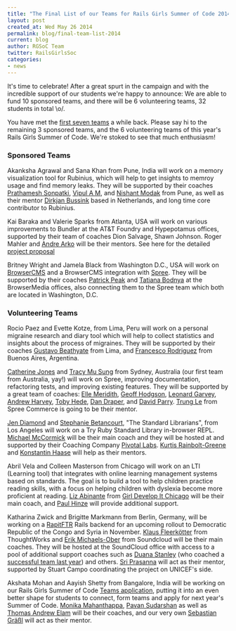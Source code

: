 ```yaml
---
title: "The Final List of our Teams for Rails Girls Summer of Code 2014"
layout: post
created_at: Wed May 26 2014
permalink: blog/final-team-list-2014
current: blog
author: RGSoC Team
twitter: RailsGirlsSoc
categories:
- news
---
```


It's time to celebrate! After a great spurt in the campaign and with the
incredible support of our students we're happy to announce: We are able to fund
10 sponsored teams, and there will be 6 volunteering teams, 32 students in
total \o/.

You have met the
[first seven teams](http://railsgirlssummerofcode.org/blog/2014-05-07-meet-the-first-seven-teams-rgsoc-2014)
a while back. Please say hi to the remaining 3 sponsored teams, and the 6
volunteering teams of this year's Rails Girls Summer of Code. We're stoked to
see that much enthusiasm!

### Sponsored Teams

Akanksha Agrawal and Sana Khan from Pune, India will work on a memory
visualization tool for Rubinius, which will help to get insights to memroy
usage and find memory leaks. They will be supported by their coaches
[Prathamesh Sonpatki](http://github.com/prathamesh-sonpatki),
[Vipul A M](http://github.com/vipulnsward), and
[Nishant Modak](http://github.com/nishantmodak) from Pune,
as well as their mentor [Dirkjan Bussink](http://github.com/dbussink)
based in Netherlands, and long time core contributor to Rubinius.

Kai Baraka and Valerie Sparks from Atlanta, USA will work on various
improvements to Bundler at the AT&T Foundry and Hypepotamus offices, supported
by their team of coaches Dion Salvage, Shawn Johnson. Roger Mahler and [Andre
Arko]() will be their mentors. See here for the detailed
[project proposal](https://github.com/rails-girls-summer-of-code/projects/issues/11)

Britney Wright and Jamela Black from Washington D.C., USA will work on
[BrowserCMS](https://github.com/browsermedia/browsercms) and a BrowserCMS integration with
[Spree](https://github.com/spree/spree). They will be supported by their coaches
[Patrick Peak](https://github.com/peakpg) and
[Tatiana Bodnya](https://twitter.com/tatianabodnya) at the BrowserMedia offices,
also connecting them to the Spree team which both are located in Washington, D.C.

### Volunteering Teams

Rocio Paez and Evette Kotze, from Lima, Peru will work on a personal migraine
research and diary tool which will help to collect statistics and insights
about the process of migraines. They will be supported by their coaches
[Gustavo Beathyate](https://github.com/goddamnhippie) from Lima, and
[Francesco Rodriguez](https://github.com/frodsan) from Buenos Aires, Argentina.

[Catherine Jones](https://github.com/catherine-jones) and
[Tracy Mu Sung](https://github.com/TracyMu)
from Sydney, Australia (our first team from Australia, yay!) will work on
Spree, improving documentation, refactoring tests, and improving existing
features. They will be supported by a great team of coaches:
[Elle Meridith](https://github.com/elle),
[Geoff Hodgson](https://github.com/geoffroh),
[Leonard Garvey](https://github.com/lengarvey),
[Andrew Harvey](https://github.com/mootpointer),
[Toby Hede](https://github.com/tobyhede),
[Dan Draper](https://github.com/coderdan), and
[David Parry](https://github.com/suranyami).
[Trung Le](https://github.com/joneslee85) from Spree Commerce is going to be
their mentor.

[Jen Diamond](https://github.com/jendiamond) and
[Stephanie Betancourt](https://github.com/stephaniebetancourt), "The Standard Librarians", from Los Angeles
will work on a Try Ruby Standard Library in-browser REPL.
[Michael McCormick](https://github.com/dipolesource) will be their main coach
and they will be hosted at and supported by their Coaching Company
[Pivotal Labs](http://pivotallabs.com).
[Kurtis Rainbolt-Greene](https://github.com/krainboltgreene) and
[Konstantin Haase](https://github.com/rkh) will help as their mentors.

Abril Vela and Colleen Masterson from Chicago will work on an LTI (Learning
tool) that integrates with online learning management systems based on
standards. The goal is to build a tool to help children practice reading
skills, with a focus on helping children with dyslexia become more proficient
at reading.
[Liz Abinante](https://github.com/feministy) from
[Girl Develop It Chicago](http://www.girldevelopit.com/chapters/chicago)
will be their main coach, and
[Paul Hinze](https://github.com/phinze) will provide additional support.

Katharina Zwick and Brigitte Markmann from Berlin, Germany, will be working on a
[RapitFTR](http://rapidftr.com/)
Rails backend for an upcoming rollout to Democratic
Republic of the Congo and Syria in November.
[Klaus Fleerkötter](https://github.com/kaeff)
from ThoughtWorks and
[Erik Michaels-Ober](https://github.com/sferik)
from Soundcloud will be their main coaches.
They will be hosted at the SoundCloud office with access to a pool of
additional support coaches such as
[Duana Stanley](https://github.com/starkcoffee) (who coached a
[successful team last year](http://2013.teams.railsgirlssummerofcode.org/teams/3))
and others.
[Sri Prasanna](https://github.com/sriprasanna)
will act as their mentor, supported by Stuart Campo coordinating the project on
UNICEF's side.

Akshata Mohan and Aayish Shetty from Bangalore, India will be working on
our Rails Girls Summer of Code
[Teams application](https://teams.railsgirlssummerofcode.org),
putting it into an even better shape for students to connect, form teams
and apply for next year's Summer of Code.
[Monika Mahanthappa](http://about.me/monikamahanthappa),
[Pavan Sudarshan](https://github.com/itspanzi) as well as
[Thomas Andrew Elam](https://github.com/tomelam) will be their coaches,
and our very own
[Sebastian Gräßl](https://github.com/bastilian)
will act as their mentor.


